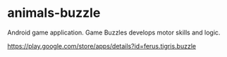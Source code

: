 # animals-buzzle

Android game application. Game Buzzles develops motor skills and logic.

https://play.google.com/store/apps/details?id=ferus.tigris.buzzle
